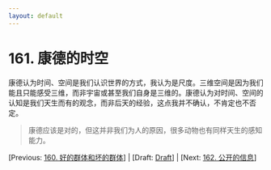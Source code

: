 ```yaml
---
layout: default
---
```

# 161. 康德的时空

康德认为时间、空间是我们认识世界的方式，我认为是尺度。三维空间是因为我们能且只能感受三维，而非宇宙或甚至我们自身是三维的。康德认为对时间、空间的认知是我们天生而有的观念，而非后天的经验，这点我并不确认，不肯定也不否定。

> 康德应该是对的，但这并非我们为人的原因，很多动物也有同样天生的感知能力。

[Previous: [160. 好的群体和坏的群体](160.md)] | [Draft: [Draft](../Draft.md)] | [Next: [162. 公开的信息](162.md)]